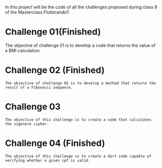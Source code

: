 In this project will be the code of all the challenges proposed during class 8 of the Masterclass Flutterando!!

# Challenge 01(Finished)

The objective of challenge 01 is to develop a code that returns the value of a BMI calculation.

# Challenge 02 (Finished)

    The objective of challenge 02 is to develop a method that returns the result of a Fibonacci sequence.
   
# Challenge 03

    The objective of this challenge is to create a code that calculates the vigenere cipher.

# Challenge 04 (Finished)

    The objective of this challenge is to create a dart code capable of verifying whether a given cpf is valid.
